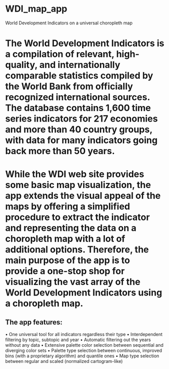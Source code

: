 # WDI_map_app

World Development Indicators on a universal choropleth map

# The World Development Indicators is a compilation of relevant, high-quality, and internationally comparable statistics compiled by the World Bank from officially recognized international sources. The database contains 1,600 time series indicators for 217 economies and more than 40 country groups, with data for many indicators going back more than 50 years.

# While the WDI web site provides some basic map visualization, the app extends the visual appeal of the maps by offering a simplified procedure to extract the indicator and representing the data on a choropleth map with a lot of additional options. Therefore, the main purpose of the app is to provide a one-stop shop for visualizing the vast array of the World Development Indicators using a choropleth map. 

## The app features:
•	One universal tool for all indicators regardless their type
•	Interdependent filtering by topic, subtopic and year
•	Automatic filtering out the years without any data
•	Extensive palette color selection between sequential and diverging color sets
•	Palette type selection between continuous, improved bins (with a proprietary algorithm) and quantile ones
•	Map type selection between regular and scaled (normalized cartogram-like)
